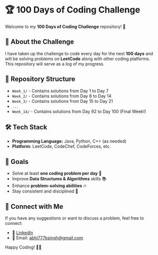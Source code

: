 # 🏆 100 Days of Coding Challenge

Welcome to my **100 Days of Coding Challenge** repository! 🚀

## 📌 About the Challenge
I have taken up the challenge to code every day for the next **100 days** and will be solving problems on **LeetCode** along with other coding platforms. This repository will serve as a log of my progress.

## 📂 Repository Structure
- `Week_1/` - Contains solutions from Day 1 to Day 7  
- `Week_2/` - Contains solutions from Day 8 to Day 14  
- `Week_3/` - Contains solutions from Day 15 to Day 21  
- `...`  
- `Week_14/` - Contains solutions from Day 92 to Day 100 (Final Week!)

## 🛠 Tech Stack
- **Programming Language:** Java, Python, C++ (as needed)
- **Platform:** LeetCode, CodeChef, CodeForces, etc.

## 🚀 Goals
- Solve at least **one coding problem per day** 🏅
- Improve **Data Structures & Algorithms** skills 📚
- Enhance **problem-solving abilities** 🔥
- Stay consistent and disciplined 💪

## 📌 Connect with Me
If you have any suggestions or want to discuss a problem, feel free to connect:
- 💼 [LinkedIn](https://www.linkedin.com/in/abhishek-kumar-bio/)   
- 📧 Email: abhi777ksingh@gmail.com

Happy Coding! 🚀🎯
